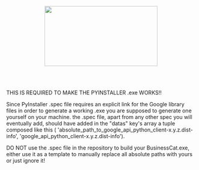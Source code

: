 
<p align="center"><img width="300" height="160" src="https://www.drupal.org/files/project-images/Google-API.jpg"/></p>

<br><br>

THIS IS REQUIRED TO MAKE THE PYINSTALLER .exe WORKS!!

Since PyInstaller .spec file requires an explicit link for the Google library files in order to generate a working .exe you are supposed to generate one yourself on your machine. 
the .spec file, apart from any other spec you will eventually add, should have added in the "datas" key's array a tuple composed like this ( 'absolute_path_to_google_api_python_client-x.y.z.dist-info', 'google_api_python_client-x.y.z.dist-info').

DO NOT use the .spec file in the repository to build your BusinessCat.exe, either use it as a template to manually replace all absolute paths with yours or just ignore it! 

